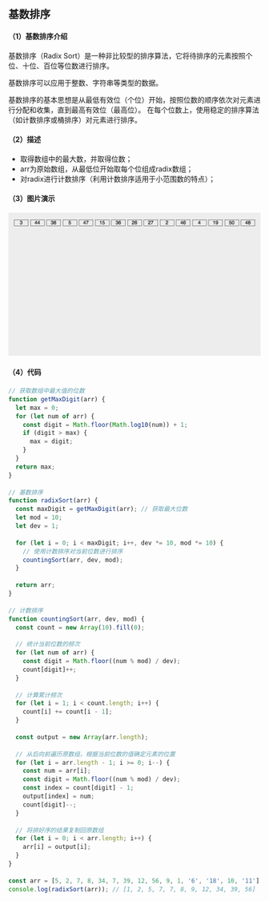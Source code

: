 ## 基数排序

#### （1）基数排序介绍

 基数排序（Radix Sort）是一种非比较型的排序算法，它将待排序的元素按照个位、十位、百位等位数进行排序。

 基数排序可以应用于整数、字符串等类型的数据。

基数排序的基本思想是从最低有效位（个位）开始，按照位数的顺序依次对元素进行分配和收集，直到最高有效位（最高位）。 在每个位数上，使用稳定的排序算法（如计数排序或桶排序）对元素进行排序。

#### （2）描述

* 取得数组中的最大数，并取得位数；
* arr为原始数组，从最低位开始取每个位组成radix数组；
* 对radix进行计数排序（利用计数排序适用于小范围数的特点）；

#### （3）图片演示

![基数排序](./img/radix.png)

#### （4）代码

```js
// 获取数组中最大值的位数
function getMaxDigit(arr) {
  let max = 0;
  for (let num of arr) {
    const digit = Math.floor(Math.log10(num)) + 1;
    if (digit > max) {
      max = digit;
    }
  }
  return max;
}

// 基数排序
function radixSort(arr) {
  const maxDigit = getMaxDigit(arr); // 获取最大位数
  let mod = 10;
  let dev = 1;

  for (let i = 0; i < maxDigit; i++, dev *= 10, mod *= 10) {
    // 使用计数排序对当前位数进行排序
    countingSort(arr, dev, mod);
  }

  return arr;
}

// 计数排序
function countingSort(arr, dev, mod) {
  const count = new Array(10).fill(0);

  // 统计当前位数的频次
  for (let num of arr) {
    const digit = Math.floor((num % mod) / dev);
    count[digit]++;
  }

  // 计算累计频次
  for (let i = 1; i < count.length; i++) {
    count[i] += count[i - 1];
  }

  const output = new Array(arr.length);

  // 从后向前遍历原数组，根据当前位数的值确定元素的位置
  for (let i = arr.length - 1; i >= 0; i--) {
    const num = arr[i];
    const digit = Math.floor((num % mod) / dev);
    const index = count[digit] - 1;
    output[index] = num;
    count[digit]--;
  }

  // 将排好序的结果复制回原数组
  for (let i = 0; i < arr.length; i++) {
    arr[i] = output[i];
  }
}

const arr = [5, 2, 7, 8, 34, 7, 39, 12, 56, 9, 1, '6', '18', 10, '11'];
console.log(radixSort(arr)); // [1, 2, 5, 7, 7, 8, 9, 12, 34, 39, 56]
```
